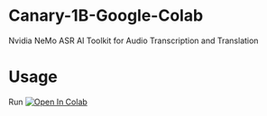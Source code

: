 # Canary-1B-Google-Colab

Nvidia NeMo ASR AI Toolkit for Audio Transcription and Translation

# Usage

Run <a target="_blank" href="https://colab.research.google.com/github/Nick088Official/Canary-1B-Google-Colab/blob/main/Canary_1B.ipynb">
  <img src="https://colab.research.google.com/assets/colab-badge.svg" alt="Open In Colab"/>
</a>
